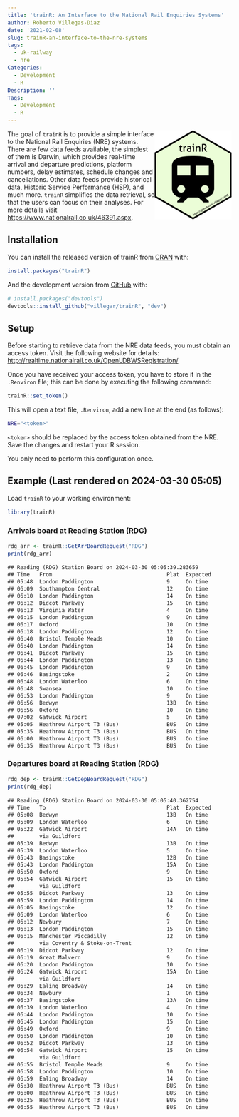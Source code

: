 ```yaml
---
title: 'trainR: An Interface to the National Rail Enquiries Systems'
author: Roberto Villegas-Diaz
date: '2021-02-08'
slug: trainR-an-interface-to-the-nre-systems
tags:
  - uk-railway
  - nre
Categories:
  - Development
  - R
Description: ''
Tags:
  - Development
  - R
---
```


<img src="https://raw.githubusercontent.com/villegar/trainR/main/inst/images/logo.png" alt="logo" align="right" height=200px/>

The goal of `trainR` is to provide a simple interface to the 
National Rail Enquiries (NRE) systems. There are few data feeds 
available, the simplest of them is Darwin, which provides real-time 
arrival and departure predictions, platform numbers, delay estimates, 
schedule changes and cancellations. Other data feeds provide historical 
data, Historic Service Performance (HSP), and much more. `trainR` 
simplifies the data retrieval, so that the users can focus on their 
analyses. For more details visit 
https://www.nationalrail.co.uk/46391.aspx.

## Installation

You can install the released version of trainR from [CRAN](https://CRAN.R-project.org) with:

``` r
install.packages("trainR")
```

And the development version from [GitHub](https://github.com/) with:

``` r
# install.packages("devtools")
devtools::install_github("villegar/trainR", "dev")
```

## Setup
Before starting to retrieve data from the NRE data feeds, you must obtain an access token. 
Visit the following website for details: http://realtime.nationalrail.co.uk/OpenLDBWSRegistration/

Once you have received your access token, you have to store it in the `.Renviron` file; this can be 
done by executing the following command:


```r
trainR::set_token()
```

This will open a text file, `.Renviron`, add a new line at the end (as follows):

```bash
NRE="<token>"
```

`<token>` should be replaced by the access token obtained from the NRE. Save the changes and restart 
your R session.

You only need to perform this configuration once.

## Example (Last rendered on 2024-03-30 05:05)

Load `trainR` to your working environment:

```r
library(trainR)
```

### Arrivals board at Reading Station (RDG)


```r
rdg_arr <- trainR::GetArrBoardRequest("RDG")
print(rdg_arr)
```

```
## Reading (RDG) Station Board on 2024-03-30 05:05:39.283659
## Time   From                                    Plat  Expected
## 05:48  London Paddington                       9     On time
## 06:09  Southampton Central                     12    On time
## 06:10  London Paddington                       14    On time
## 06:12  Didcot Parkway                          15    On time
## 06:13  Virginia Water                          4     On time
## 06:15  London Paddington                       9     On time
## 06:17  Oxford                                  10    On time
## 06:18  London Paddington                       12    On time
## 06:40  Bristol Temple Meads                    10    On time
## 06:40  London Paddington                       14    On time
## 06:41  Didcot Parkway                          15    On time
## 06:44  London Paddington                       13    On time
## 06:45  London Paddington                       9     On time
## 06:46  Basingstoke                             2     On time
## 06:48  London Waterloo                         6     On time
## 06:48  Swansea                                 10    On time
## 06:53  London Paddington                       9     On time
## 06:56  Bedwyn                                  13B   On time
## 06:56  Oxford                                  10    On time
## 07:02  Gatwick Airport                         5     On time
## 05:05  Heathrow Airport T3 (Bus)               BUS   On time
## 05:35  Heathrow Airport T3 (Bus)               BUS   On time
## 06:00  Heathrow Airport T3 (Bus)               BUS   On time
## 06:35  Heathrow Airport T3 (Bus)               BUS   On time
```

### Departures board at Reading Station (RDG)


```r
rdg_dep <- trainR::GetDepBoardRequest("RDG")
print(rdg_dep)
```

```
## Reading (RDG) Station Board on 2024-03-30 05:05:40.362754
## Time   To                                      Plat  Expected
## 05:08  Bedwyn                                  13B   On time
## 05:09  London Waterloo                         6     On time
## 05:22  Gatwick Airport                         14A   On time
##        via Guildford                           
## 05:39  Bedwyn                                  13B   On time
## 05:39  London Waterloo                         5     On time
## 05:43  Basingstoke                             12B   On time
## 05:43  London Paddington                       15A   On time
## 05:50  Oxford                                  9     On time
## 05:54  Gatwick Airport                         15    On time
##        via Guildford                           
## 05:55  Didcot Parkway                          13    On time
## 05:59  London Paddington                       14    On time
## 06:05  Basingstoke                             12    On time
## 06:09  London Waterloo                         6     On time
## 06:12  Newbury                                 7     On time
## 06:13  London Paddington                       15    On time
## 06:15  Manchester Piccadilly                   12    On time
##        via Coventry & Stoke-on-Trent           
## 06:19  Didcot Parkway                          12    On time
## 06:19  Great Malvern                           9     On time
## 06:20  London Paddington                       10    On time
## 06:24  Gatwick Airport                         15A   On time
##        via Guildford                           
## 06:29  Ealing Broadway                         14    On time
## 06:34  Newbury                                 1     On time
## 06:37  Basingstoke                             13A   On time
## 06:39  London Waterloo                         4     On time
## 06:44  London Paddington                       10    On time
## 06:45  London Paddington                       15    On time
## 06:49  Oxford                                  9     On time
## 06:50  London Paddington                       10    On time
## 06:52  Didcot Parkway                          13    On time
## 06:54  Gatwick Airport                         15    On time
##        via Guildford                           
## 06:55  Bristol Temple Meads                    9     On time
## 06:58  London Paddington                       10    On time
## 06:59  Ealing Broadway                         14    On time
## 05:30  Heathrow Airport T3 (Bus)               BUS   On time
## 06:00  Heathrow Airport T3 (Bus)               BUS   On time
## 06:25  Heathrow Airport T3 (Bus)               BUS   On time
## 06:55  Heathrow Airport T3 (Bus)               BUS   On time
```
